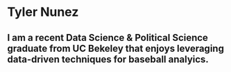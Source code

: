 # Tyler Nunez
## I am a recent Data Science & Political Science graduate from UC Bekeley that enjoys leveraging data-driven techniques for baseball analyics.


